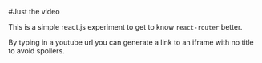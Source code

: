 #Just the video

This is a simple react.js experiment to get to know `react-router` better.

By typing in a youtube url you can generate a link to an iframe with no title to avoid spoilers.
